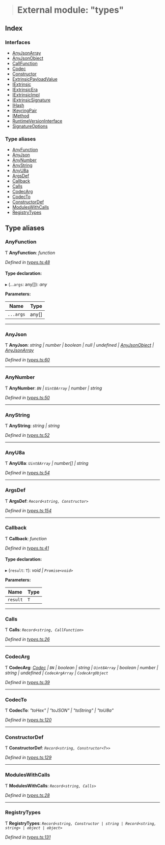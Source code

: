 > # External module: "types"

## Index

### Interfaces

* [AnyJsonArray](../interfaces/_types_.anyjsonarray.md)
* [AnyJsonObject](../interfaces/_types_.anyjsonobject.md)
* [CallFunction](../interfaces/_types_.callfunction.md)
* [Codec](../interfaces/_types_.codec.md)
* [Constructor](../interfaces/_types_.constructor.md)
* [ExtrinsicPayloadValue](../interfaces/_types_.extrinsicpayloadvalue.md)
* [IExtrinsic](../interfaces/_types_.iextrinsic.md)
* [IExtrinsicEra](../interfaces/_types_.iextrinsicera.md)
* [IExtrinsicImpl](../interfaces/_types_.iextrinsicimpl.md)
* [IExtrinsicSignature](../interfaces/_types_.iextrinsicsignature.md)
* [IHash](../interfaces/_types_.ihash.md)
* [IKeyringPair](../interfaces/_types_.ikeyringpair.md)
* [IMethod](../interfaces/_types_.imethod.md)
* [RuntimeVersionInterface](../interfaces/_types_.runtimeversioninterface.md)
* [SignatureOptions](../interfaces/_types_.signatureoptions.md)

### Type aliases

* [AnyFunction](_types_.md#anyfunction)
* [AnyJson](_types_.md#anyjson)
* [AnyNumber](_types_.md#anynumber)
* [AnyString](_types_.md#anystring)
* [AnyU8a](_types_.md#anyu8a)
* [ArgsDef](_types_.md#argsdef)
* [Callback](_types_.md#callback)
* [Calls](_types_.md#calls)
* [CodecArg](_types_.md#codecarg)
* [CodecTo](_types_.md#codecto)
* [ConstructorDef](_types_.md#constructordef)
* [ModulesWithCalls](_types_.md#moduleswithcalls)
* [RegistryTypes](_types_.md#registrytypes)

## Type aliases

###  AnyFunction

Ƭ **AnyFunction**: *function*

*Defined in [types.ts:48](https://github.com/polkadot-js/api/blob/aa3de43/packages/types/src/types.ts#L48)*

#### Type declaration:

▸ (...`args`: any[]): *any*

**Parameters:**

Name | Type |
------ | ------ |
`...args` | any[] |

___

###  AnyJson

Ƭ **AnyJson**: *string | number | boolean | null | undefined | [AnyJsonObject](../interfaces/_types_.anyjsonobject.md) | [AnyJsonArray](../interfaces/_types_.anyjsonarray.md)*

*Defined in [types.ts:60](https://github.com/polkadot-js/api/blob/aa3de43/packages/types/src/types.ts#L60)*

___

###  AnyNumber

Ƭ **AnyNumber**: *`BN` | `Uint8Array` | number | string*

*Defined in [types.ts:50](https://github.com/polkadot-js/api/blob/aa3de43/packages/types/src/types.ts#L50)*

___

###  AnyString

Ƭ **AnyString**: *string | string*

*Defined in [types.ts:52](https://github.com/polkadot-js/api/blob/aa3de43/packages/types/src/types.ts#L52)*

___

###  AnyU8a

Ƭ **AnyU8a**: *`Uint8Array` | number[] | string*

*Defined in [types.ts:54](https://github.com/polkadot-js/api/blob/aa3de43/packages/types/src/types.ts#L54)*

___

###  ArgsDef

Ƭ **ArgsDef**: *`Record<string, Constructor>`*

*Defined in [types.ts:154](https://github.com/polkadot-js/api/blob/aa3de43/packages/types/src/types.ts#L154)*

___

###  Callback

Ƭ **Callback**: *function*

*Defined in [types.ts:41](https://github.com/polkadot-js/api/blob/aa3de43/packages/types/src/types.ts#L41)*

#### Type declaration:

▸ (`result`: `T`): *void | `Promise<void>`*

**Parameters:**

Name | Type |
------ | ------ |
`result` | `T` |

___

###  Calls

Ƭ **Calls**: *`Record<string, CallFunction>`*

*Defined in [types.ts:26](https://github.com/polkadot-js/api/blob/aa3de43/packages/types/src/types.ts#L26)*

___

###  CodecArg

Ƭ **CodecArg**: *[Codec](../interfaces/_types_.codec.md) | `BN` | boolean | string | `Uint8Array` | boolean | number | string | undefined | `CodecArgArray` | `CodecArgObject`*

*Defined in [types.ts:39](https://github.com/polkadot-js/api/blob/aa3de43/packages/types/src/types.ts#L39)*

___

###  CodecTo

Ƭ **CodecTo**: *"toHex" | "toJSON" | "toString" | "toU8a"*

*Defined in [types.ts:120](https://github.com/polkadot-js/api/blob/aa3de43/packages/types/src/types.ts#L120)*

___

###  ConstructorDef

Ƭ **ConstructorDef**: *`Record<string, Constructor<T>>`*

*Defined in [types.ts:129](https://github.com/polkadot-js/api/blob/aa3de43/packages/types/src/types.ts#L129)*

___

###  ModulesWithCalls

Ƭ **ModulesWithCalls**: *`Record<string, Calls>`*

*Defined in [types.ts:28](https://github.com/polkadot-js/api/blob/aa3de43/packages/types/src/types.ts#L28)*

___

###  RegistryTypes

Ƭ **RegistryTypes**: *`Record<string, Constructor | string | Record<string, string> | object | object>`*

*Defined in [types.ts:131](https://github.com/polkadot-js/api/blob/aa3de43/packages/types/src/types.ts#L131)*